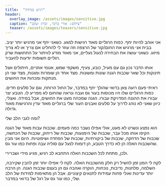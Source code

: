 ```yaml
---
title:  "רגיש במידה"
header:
  overlay_image: /assets/images/sensitive.jpg
  caption: "צילום: אורי ברכר, זכרון יעקב"
  teaser: /assets/images/teasers/sensitive.jpg
---
```


אני אוהב להיות יחף. כפות הרגליים מאוד רגישות למגע.<!--more-->
כשאני יחף אני מרגיש יותר יציב.
בבית אני מרגיש את החום/קור של הרצפה וזה עוזר לי להחליט אם צריך או לא צריך מיזוג.
כשאני עושה את הבחירה לנעול נעליים, אני מאוד מודע לוויתור על התחושות שרק רגליים חשופות יודעות להעביר.

אותו הדבר נכון גם עם מעיל, כובע,
צעיף, משקפי שמש, אטמי אוזניים, חיתולים אצל תינוקות וכל שאר שכבות הגנה שונות ומשונות.
מצד אחד הן שומרות ומגנות, מצד שני הן מנתקות ומכהות את החושים.

ראיתי פעם רועה צאן בדואי שהולך יחף במדבר, על החול הרותח, וגם על סלעים חדים.
כפות הרגליים שלו היו מכוסות בעור גס ועבה ונראה שהחום לא מפריע לו.
הטבע יצר עבורו את ההגנה המדויקת עבורו. הגנה שמכהה מעט את החושים, אבל במידה.
ואצלי, כיוון שאני לא נוהג לדרוך על סלעים ואבנים העור שלי ברגליים מאוד עדין והרגישות מאוד גדולה.

ומה לגבי הלב שלי?

הוא נפצע ונשרט לא מעט, אולי אפילו נשבר כמה פעמים.
שכבות עבות מאוד של הגנה הקיפו אותו מכל עבר, שכבות של הימנעות,
שכבות של ריחוק, שכבות של הכחשה, שכבות של הדחקה, שכבות של ביקורתיות, שכבות של הפחדה ושיפוטיות.
היום אני מבין שהשכבות האלה הן לא כדרך הטבע, הן דומות לנעל עם סוליה עבה ופחות כמו עור גס.

ולכן, מתחת לכל השכבות האלה התחבא לב רגיש, פגיע מידי ושברירי.

לקח לי המון זמן להשיל רק חלק מהשכבות האלה.
לקח לי אפילו יותר זמן להבין שקירבה, השלמה, סלחנות, נדיבות, נוכחות, הוקרה ואהבה גם הן בעצם שכבות הגנה.
הן הרבה יותר עדינות ואולי פחות עמידות לתנאים קיצוניים.
אבל הן מתאימות למידות של הלב שלי,
כמו עור גס על רגל של בדואי במדבר.
